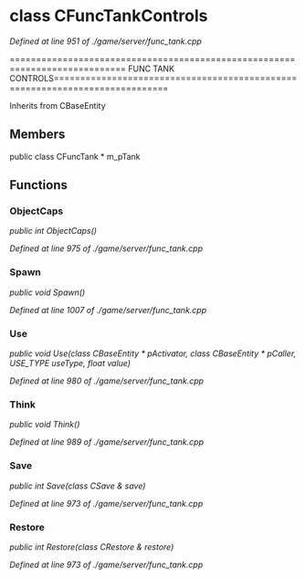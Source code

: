 # class CFuncTankControls

*Defined at line 951 of ./game/server/func_tank.cpp*

============================================================================ FUNC TANK CONTROLS============================================================================



Inherits from CBaseEntity



## Members

public class CFuncTank * m_pTank



## Functions

### ObjectCaps

*public int ObjectCaps()*

*Defined at line 975 of ./game/server/func_tank.cpp*

### Spawn

*public void Spawn()*

*Defined at line 1007 of ./game/server/func_tank.cpp*

### Use

*public void Use(class CBaseEntity * pActivator, class CBaseEntity * pCaller, USE_TYPE useType, float value)*

*Defined at line 980 of ./game/server/func_tank.cpp*

### Think

*public void Think()*

*Defined at line 989 of ./game/server/func_tank.cpp*

### Save

*public int Save(class CSave & save)*

*Defined at line 973 of ./game/server/func_tank.cpp*

### Restore

*public int Restore(class CRestore & restore)*

*Defined at line 973 of ./game/server/func_tank.cpp*



